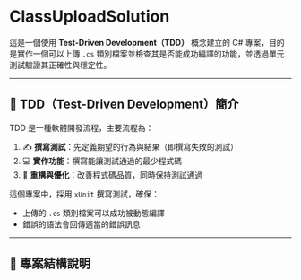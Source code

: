 # ClassUploadSolution

這是一個使用 **Test-Driven Development（TDD）** 概念建立的 C# 專案，目的是實作一個可以上傳 `.cs` 類別檔案並檢查其是否能成功編譯的功能，並透過單元測試驗證其正確性與穩定性。

---

## 🧪 TDD（Test-Driven Development）簡介

TDD 是一種軟體開發流程，主要流程為：

1. ✍️ **撰寫測試**：先定義期望的行為與結果（即撰寫失敗的測試）
2. 💻 **實作功能**：撰寫能讓測試通過的最少程式碼
3. 🔧 **重構與優化**：改善程式碼品質，同時保持測試通過

這個專案中，採用 `xUnit` 撰寫測試，確保：
- 上傳的 `.cs` 類別檔案可以成功被動態編譯
- 錯誤的語法會回傳適當的錯誤訊息

---

## 📁 專案結構說明


